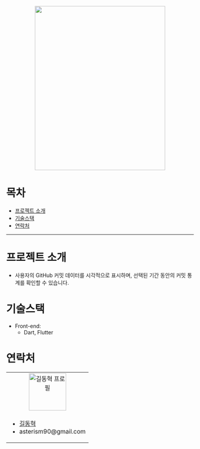  <p align="center">
     <img src="https://github.com/donghyukkil/Commitchecker/assets/124029691/68b51305-0cc2-4445-9e29-c09e3688ce5f" width="350" height="440">
  </p>

# 목차

- [프로젝트 소개](#프로젝트-소개)
- [기술스택](#기술스택)
- [연락처](#연락처)

---

# 프로젝트 소개
- 사용자의 GitHub 커밋 데이터를 시각적으로 표시하며, 선택된 기간 동안의 커밋 통계를 확인할 수 있습니다.

# 기술스택

- Front-end:
  - Dart, Flutter

# 연락처

<table>
  <tr>
    <td align="center">
      <a href="https://github.com/donghyukkil">
        <img src="https://avatars.githubusercontent.com/u/124029691?v=4" alt="길동혁 프로필" width="100px" height="100px" />
      </a>
    </td>
  </tr>
  <tr>
    <td>
      <ul>
        <li><a href="https://github.com/donghyukkil">길동혁</a></li>
		    <li>asterism90@gmail.com</li>
	    </ul>
    </td>
  </tr>
</table>
